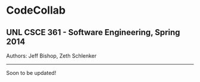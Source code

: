 # CodeCollab #
## UNL CSCE 361 - Software Engineering, Spring 2014 ##   
Authors: Jeff Bishop, Zeth Schlenker   
   
***
   
Soon to be updated!